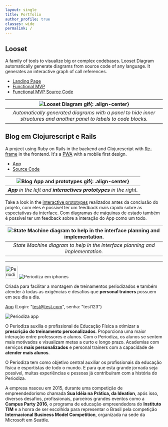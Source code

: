 ```yaml
---
layout: single
title: Portfolio
author_profile: true
classes: wide
permalink: /
---
```


## Looset

A family of tools to visualize big or complex codebases. Looset Diagram automatically generate diagrams from source code of any language. It generates an interactive graph of call references.

- [Landing Page](https://jponline.github.io/looset-landing/)
- [Functional MVP](https://jponline.github.io/looset-landing/functional-mvp)
- [Functional MVP Source Code](https://github.com/JpOnline/looset-diagram-mvp)

| ![Looset Diagram gif](/site/assets/images/portfolio/looset-diagram.gif){: .align-center} |
|:--:|
| _Automatically generated diagrams with a panel to hide inner structures and another panel to labels to code blocks._ |

## Blog em Clojurescript e Rails

A project using Ruby on Rails in the backend and Clojurescript with [Re-frame](https://github.com/Day8/re-frame) in the frontend. It's a [PWA](https://developers.google.com/web/progressive-web-apps/) with a mobile first design.

- [App](https://jponline.github.io/Clojurescript-and-Rails-Blog/)
- [Source Code](https://github.com/JpOnline/Clojurescript-and-Rails-Blog/)

| ![Blog App and prototypes gif](/site/assets/images/portfolio/blog_app_prototipos.gif){: .align-center} | 
|:--:| 
| _**App** in the left and **interactives prototypes** in the right._ |

Take a look in the [interactive prototypes](https://jponline.github.io/Clojurescript-and-Rails-Blog/cards#!/frontend.views_prototypes) realizados antes da conclusão do projeto, com eles é possível ter um feedback mais rápido sobre as espectativas da interface. Com diagramas de máquinas de estado também é possível ter um feedback sobre a interação do App como um todo.

| <img alt="State Machine diagram to help in the interface planning and implementation." class="align-center" src="/site/assets/images/portfolio/state_machine.png"> | 
|:--:| 
| _State Machine diagram to help in the interface planning and implementation._ |

___

<img alt="Periodiza logo" style="height: 40px" src="/site/assets/images/portfolio/periodiza_logo.png">

<img alt="Periodiza em iphones" class="align-center" src="/site/assets/images/portfolio/periodiza_iphones.png">

Criada para facilitar a montagem de treinamentos periodizados e também atender à todas as exigências e desafios que **personal trainers** possuem em seu dia a dia.

[App](https://app.periodiza.com/) (Login: "test@test.com", senha: "test123")

<img alt="Periodiza app" class="align-left" src="/site/assets/images/portfolio/periodiza.gif">

O Periodiza auxilia o profissional de Educação Física a otimizar a **prescrição do treinamento personalizados**. Proporciona uma maior interação entre professores e alunos. Com o Periodiza, os alunos se sentem mais motivados e visualizam metas a curto e longo prazo. Academias com serviços **mais personalizados** e personal trainers com a capacidade de **atender mais alunos**.

O Periodiza tem como objetivo central auxiliar os profissionais da educação física e esportistas de todo o mundo. E para que esta grande jornada seja possível, muitas experiências e pessoas já contribuíram com a história do Periodiza.

A empresa nasceu em 2015, durante uma competição de empreendedorismo chamada **Sua ldéia na Prática, da Ideation**, após isso, diversos desafios, profissionais, parceiros grandes eventos como a **Campus Party 2016**, o programa de educação empreendedora do **Instituto TIM** e a honra de ser escolhida para representar o Brasil pela competição **Internacional Business Model Competition**, organizada na sede da Microsoft em Seattle.

